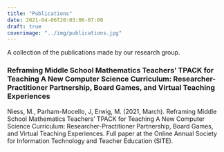 ```yaml
---
title: "Publications"
date: 2021-04-06T20:03:06-07:00
draft: true
coverimage: "../img/publications.jpg"
---
```


A collection of the publications made by our research group.

### Reframing Middle School Mathematics Teachers’ TPACK for Teaching A New Computer Science Curriculum: Researcher-Practitioner Partnership, Board Games, and Virtual Teaching Experiences
Niess, M., Parham-Mocello, J, Erwig, M. (2021, March). Reframing Middle School Mathematics Teachers’ TPACK for Teaching A New Computer Science Curriculum: Researcher-Practitioner Partnership, Board Games, and Virtual Teaching Experiences. Full paper at the Online Annual Society for Information Technology and Teacher Education (SITE).

